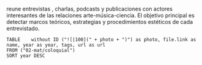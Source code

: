 reune entrevistas , charlas, podcasts y publicaciones con actores interesantes de las relaciones arte-música-ciencia. El objetivo principal es detectar marcos teóricos, estrategias y procedimientos estéticos de cada entrevistado. 

```dataview
TABLE    without ID ("![|100](" + photo + ")") as photo, file.link as name, year as year, tags, url as url
FROM ("02-mat/coloquial") 
SORT year DESC
```
